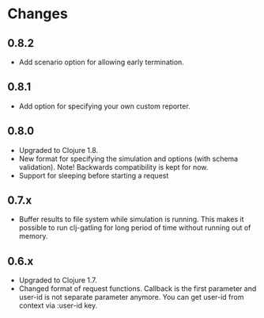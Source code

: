 # Changes

## 0.8.2

* Add scenario option for allowing early termination.

## 0.8.1

* Add option for specifying your own custom reporter.

## 0.8.0

* Upgraded to Clojure 1.8.
* New format for specifying the simulation and options (with schema validation).
  Note! Backwards compatibility is kept for now.
* Support for sleeping before starting a request

## 0.7.x

* Buffer results to file system while simulation is running.
  This makes it possible to run clj-gatling for long period of time without
  running out of memory.

## 0.6.x

* Upgraded to Clojure 1.7.
* Changed format of request functions.
  Callback is the first parameter and user-id is not separate parameter anymore.
  You can get user-id from context via :user-id key.
